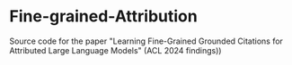 # Fine-grained-Attribution
Source code for the paper "Learning Fine-Grained Grounded Citations for Attributed Large Language Models" (ACL 2024 findings))
